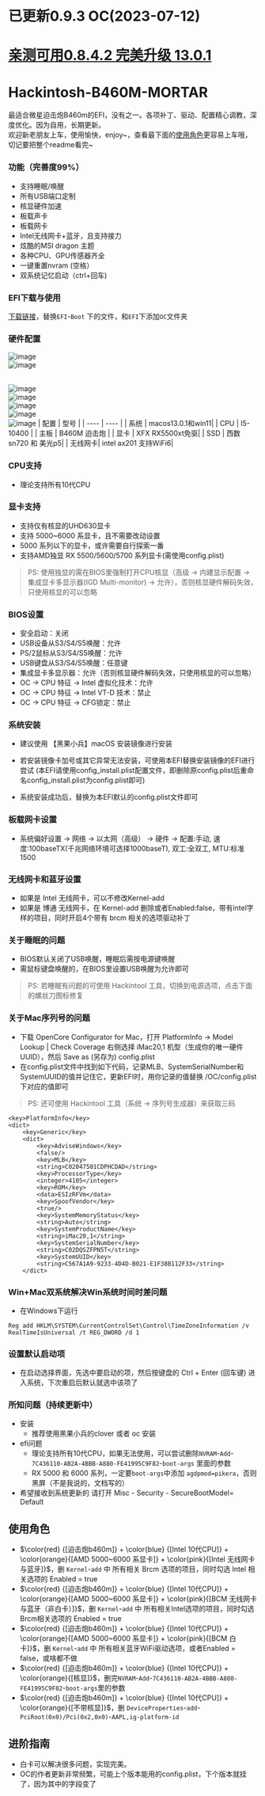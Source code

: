 # 已更新0.9.3 OC(2023-07-12)


# [亲测可用0.8.4.2 完美升级 13.0.1](https://github.com/leggod/Hackintosh-B460M-MORTAR/issues/7)
# Hackintosh-B460M-MORTAR
最适合微星迫击炮B460m的EFI，没有之一。各项补丁、驱动、配置精心调教，深度优化。因为自用，长期更新。<br>
欢迎新老朋友上车，使用愉快，enjoy~，查看最下面的<a href="#use">使用角色</a>更容易上车哦，切记要把整个readme看完~

### 功能（完善度99%）
- 支持睡眠/唤醒
- 所有USB端口定制
- 核显硬件加速
- 板载声卡
- 板载网卡
- Intel无线网卡+蓝牙，且支持接力
- 炫酷的MSI dragon 主题
- 各种CPU、GPU传感器齐全
- 一键重置nvram (空格）
- 双系统记忆启动（ctrl+回车)

### EFI下载与使用
[下载链接](https://github.com/leggod/Hackintosh-B460M-MORTAR/releases)，替换`EFI`-`Boot` 下的文件，和`EFI`下添加`OC`文件夹

### 硬件配置
![image](https://user-images.githubusercontent.com/20152324/225014430-998e1fc1-b4eb-49c1-b05b-597f067ea39e.png)
<br>
![image](https://user-images.githubusercontent.com/20152324/201656656-075f54e9-ab61-4aa0-b60a-20cd20a13cce.png)

<br>![image](./image/img2.png)
<br>![image](./image/image.png)
<br>![image](./image/WeChat045e3e93ee4109efc663ca926c4e653c.png)
<br>![image](./image/WeChat8fd4b734aaef4213afad2a11a8aca56e.png)
<br>![image](./image/WeChat67f3376ebd896d2bbb6f5e4d4bbe937e.png)
|  配置   | 型号  |
|  ----  | ----  |
| 系统 | macos13.0.1和win11|
| CPU  | I5-10400 |
| 主板  | B460M 迫击炮 |
| 显卡 | XFX RX5500xt免驱|
| SSD | 西数sn720 和 美光p5|
| 无线网卡| intel ax201 支持WiFi6|

### CPU支持
- 理论支持所有10代CPU

### 显卡支持
- 支持仅有核显的UHD630显卡
- 支持 5000~6000 系显卡，且不需要改动设置
- 5000 系列以下的显卡，或许需要自行探索一番
- 支持AMD独显 RX 5500/5600/5700 系列显卡(需使用config.plist)
> PS: 使用独显的需在BIOS里强制打开CPU核显（高级 -> 内建显示配置 -> 集成显卡多显示器(IGD Multi-monitor) -> 允许），否则核显硬件解码失效，只使用核显的可以忽略


### BIOS设置

* 安全启动：关闭
* USB设备从S3/S4/S5唤醒：允许
* PS/2鼠标从S3/S4/S5唤醒：允许
* USB键盘从S3/S4/S5唤醒：任意键
* 集成显卡多显示器：允许（否则核显硬件解码失效，只使用核显的可以忽略）
* OC -> CPU 特征 -> Intel 虚拟化技术：允许
* OC -> CPU 特征 -> Intel VT-D 技术：禁止
* OC -> CPU 特征 -> CFG锁定：禁止


### 系统安装
* 建议使用 【黑果小兵】macOS 安装镜像进行安装

* 若安装镜像卡加号或其它异常无法安装，可使用本EFI替换安装镜像的EFI进行尝试
(本EFI请使用config_install.plist配置文件，即删除原config.plist后重命名config_install.plist为config.plist即可)

* 系统安装成功后，替换为本EFI默认的config.plist文件即可


### 板载网卡设置
* 系统偏好设置 -> 网络 -> 以太网（高级） -> 硬件 -> 配置:手动, 速度:100baseTX(千兆网络环境可选择1000baseT), 双工:全双工, MTU:标准1500

### 无线网卡和蓝牙设置
* 如果是 Intel 无线网卡，可以不修改Kernel-add
* 如果是 博通 无线网卡，在 Kernel-add 删除或者Enabled:false，带有intel字样的项目，同时开启4个带有 brcm 相关的选项驱动补丁

### 关于睡眠的问题
* BIOS默认关闭了USB唤醒，睡眠后需按电源键唤醒
* 需鼠标键盘唤醒的，在BIOS里设置USB唤醒为允许即可
> PS: 若睡眠有问题的可使用 Hackintool 工具，切换到电源选项，点击下面的螺丝刀图标修复

### 关于Mac序列号的问题
* 下载 OpenCore Configurator for Mac，打开 PlatformInfo -> Model Lookup | Check Coverage 右侧选择 iMac20,1 机型（生成你的唯一硬件UUID），然后 Save as (另存为) config.plist
* 在config.plist文件中找到如下代码，记录MLB、SystemSerialNumber和SystemUUID的值并记住它，更新EFI时，用你记录的值替换 /OC/config.plist 下对应的值即可
> PS: 还可使用 Hackintool 工具（系统 -> 序列号生成器）来获取三码

```
<key>PlatformInfo</key>
<dict>
    <key>Generic</key>
    <dict>
        <key>AdviseWindows</key>
        <false/>
        <key>MLB</key>
        <string>C02047501CDPHCDAD</string>
        <key>ProcessorType</key>
        <integer>4105</integer>
        <key>ROM</key>
        <data>ESIzRFVm</data>
        <key>SpoofVendor</key>
        <true/>
        <key>SystemMemoryStatus</key>
        <string>Auto</string>
        <key>SystemProductName</key>
        <string>iMac20,1</string>
        <key>SystemSerialNumber</key>
        <string>C02DQSZFPN5T</string>
        <key>SystemUUID</key>
        <string>C567A1A9-9233-4D4D-B021-E1F38B112F33</string>
    </dict>
```

### Win+Mac双系统解决Win系统时间时差问题
* 在Windows下运行
```
Reg add HKLM\SYSTEM\CurrentControlSet\Control\TimeZoneInformation /v RealTimeIsUniversal /t REG_DWORD /d 1
```

### 设置默认启动项
* 在启动选择界面，先选中要启动的项，然后按键盘的 Ctrl + Enter (回车键) 进入系统，下次重启后默认就选中该项了

### 所知问题（持续更新中）
- 安装
    - 推荐使用黑果小兵的clover 或者 oc 安装
- efi问题
    - 理论支持所有10代CPU，如果无法使用，可以尝试删除`NVRAM`-`Add`-`7C436110-AB2A-4BBB-A880-FE41995C9F82`-`boot-args` 里面的参数
    - RX 5000 和 6000 系列，一定要`boot-args`中添加 `agdpmod=pikera`，否则黑屏（不是我说的，文档写的）
- 希望接收到系统更新的 请打开 Misc - Security - SecureBootModel= Default

## <a id="use">使用角色</a>
- $\color{red} {[迫击炮b460m]}  + \color{blue} {[Intel 10代CPU]} + \color{orange}{[AMD 5000~6000 系显卡]} + \color{pink}{[Intel 无线网卡与蓝牙]}$，删 `Kernel`-`add` 中 所有相关 Brcm 选项的项目，同时勾选 Intel 相关选项的 Enabled = true
- $\color{red} {[迫击炮b460m]} +  \color{blue} {[Intel 10代CPU]} + \color{orange}{[AMD 5000~6000 系显卡]} + \color{pink}{[BCM 无线网卡与蓝牙（非白卡）]}$，删 `Kernel`-`add` 中 所有相关Intel选项的项目，同时勾选Brcm相关选项的 Enabled = true
- $\color{red} {[迫击炮b460m]} +  \color{blue} {[Intel 10代CPU]} + \color{orange}{[AMD 5000~6000 系显卡]} + \color{pink}{[BCM 白卡]}$，删 `Kernel`-`add` 中 所有相关蓝牙WiFi驱动选项，或者Enabled = false，或啥都不做
- $\color{red} {[迫击炮b460m]} +  \color{blue} {[Intel 10代CPU]} + \color{orange}{[核显]}$，删完`NVRAM`-`Add`-`7C436110-AB2A-4BBB-A880-FE41995C9F82`-`boot-args`里的参数
- $\color{red} {[迫击炮b460m]} +  \color{blue} {[Intel 10代CPU]} + \color{orange}{[不带核显]}$，删 `DeviceProperties`-`add`-`PciRoot(0x0)/Pci(0x2,0x0)`-`AAPL,ig-platform-id`
## 进阶指南
- 白卡可以解决很多问题，实现完美。
- OC的作者更新非常频繁，可能上个版本能用的config.plist，下个版本就挂了，因为其中的字段变了

